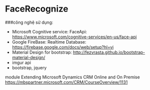 # FaceRecognize
###công nghệ sử dụng:
- Microsoft Cognitive service: FaceApi: https://www.microsoft.com/cognitive-services/en-us/face-api
- Google FireBase: Realtime Database: https://firebase.google.com/docs/web/setup?hl=vi
- Material Design for bootstrap: http://fezvrasta.github.io/bootstrap-material-design/
- imgur api
- bootstrap, jquery

module Extending Microsoft Dynamics CRM Online and On Premise
https://mbspartner.microsoft.com/CRM/CourseOverview/1131

